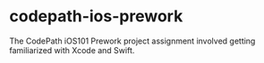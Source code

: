 # codepath-ios-prework
The CodePath iOS101 Prework project assignment involved getting familiarized with Xcode and Swift.
